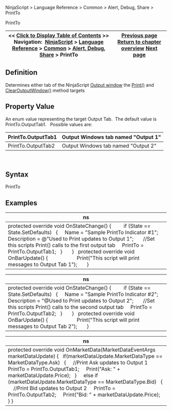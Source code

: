﻿
NinjaScript > Language Reference > Common > Alert, Debug, Share > PrintTo

PrintTo

| << [Click to Display Table of Contents](printto.md) >> **Navigation:**     [NinjaScript](ninjascript.md) > [Language Reference](language_reference_wip.md) > [Common](common.md) > [Alert, Debug, Share](alert__debugging_and_sharing.md) > PrintTo | [Previous page](print.md) [Return to chapter overview](alert__debugging_and_sharing.md) [Next page](rearmalert.md) |
| --- | --- |
## Definition
Determines either tab of the NinjaScript [Output window](output.md) the [Print()](print.md) and [ClearOutputWindow()](clearoutputwindow.md) method targets
## 
## Property Value
An enum value representing the target Output Tab.  The default value is PrintTo.OutputTab1. 
 
Possible values are:

| PrintTo.OutputTab1 | Output Windows tab named "Output 1" |
| --- | --- |
| PrintTo.OutputTab2 | Output Windows tab named "Output 2" |
 
## Syntax
PrintTo
 
## Examples

| ns |
| --- |
| protected override void OnStateChange() {          if (State == State.SetDefaults)    {      Name = "Sample PrintTo Indicator #1";      Description = @"Used to Print updates to Output 1";        //Set this scripts Print() calls to the first output tab      PrintTo = PrintTo.OutputTab1;    }       }   protected override void OnBarUpdate()  {                      Print("This script will print messages to Output Tab 1");       } |

| ns |
| --- |
| protected override void OnStateChange() {          if (State == State.SetDefaults)    {      Name = "Sample PrintTo Indicator #2";      Description = "@Used to Print updates to Output 2";        //Set this scripts Print() calls to the second output tab      PrintTo = PrintTo.OutputTab2;    }       }   protected override void OnBarUpdate()  {                      Print("This script will print messages to Output Tab 2");       } |

| ns |
| --- |
| protected override void OnMarketData(MarketDataEventArgs marketDataUpdate) {    if(marketDataUpdate.MarketDataType == MarketDataType.Ask)    {      //Print Ask updates to Output 1      PrintTo = PrintTo.OutputTab1;      Print("Ask: " + marketDataUpdate.Price);    }        else if (marketDataUpdate.MarketDataType == MarketDataType.Bid)    {      //Print Bid updates to Output 2      PrintTo = PrintTo.OutputTab2;      Print("Bid: " + marketDataUpdate.Price);    } } |
